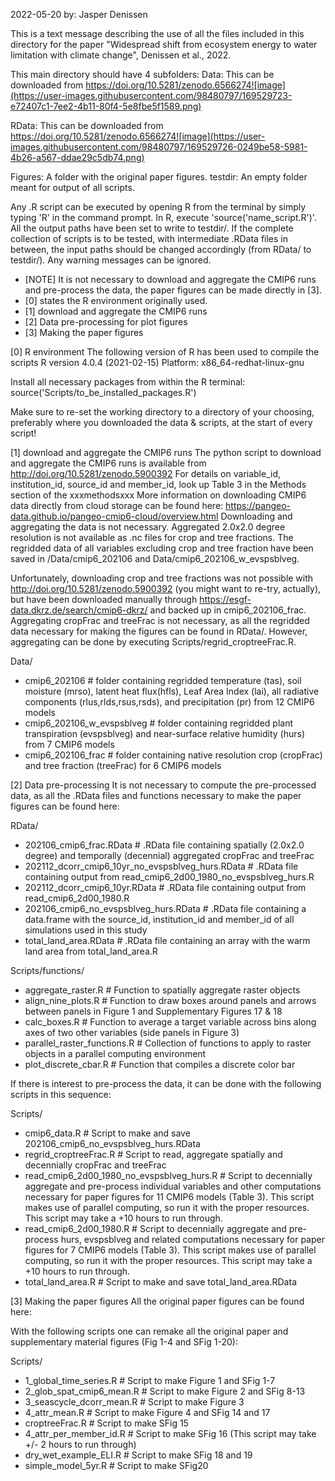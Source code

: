 2022-05-20
by: Jasper Denissen

This is a text message describing the use of all the files included in this directory for the paper "Widespread shift from ecosystem energy to water limitation with climate change", Denissen et al., 2022.

This main directory should have 4 subfolders:
Data: This can be downloaded from https://doi.org/10.5281/zenodo.6566274![image](https://user-images.githubusercontent.com/98480797/169529723-e72407c1-7ee2-4b11-80f4-5e8fbe5f1589.png)

RData: This can be downloaded from https://doi.org/10.5281/zenodo.6566274![image](https://user-images.githubusercontent.com/98480797/169529726-0249be58-5981-4b26-a567-ddae29c5db74.png)

Figures: A folder with the original paper figures.
testdir: An empty folder meant for output of all scripts.

Any .R script can be executed by opening R from the terminal by simply typing 'R' in the command prompt. In R, execute 'source('name_script.R')'. All the output paths have been set to write to testdir/. If the complete collection of scripts is to be tested, with intermediate .RData files in between, the input paths should be changed accordingly (from RData/ to testdir/). Any warning messages can be ignored.

- [NOTE] It is not necessary to download and aggregate the CMIP6 runs and pre-process the data, the paper figures can be made directly in [3]. 
- [0] states the R environment originally used.
- [1] download and aggregate the CMIP6 runs
- [2] Data pre-processing for plot figures
- [3] Making the paper figures 

[0] R environment
The following version of R has been used to compile the scripts
R version 4.0.4 (2021-02-15)
Platform: x86_64-redhat-linux-gnu

Install all necessary packages from within the R terminal: source('Scripts/to_be_installed_packages.R')

Make sure to re-set the working directory to a directory of your choosing, preferably where you downloaded the data & scripts, at the start of every script!

[1] download and aggregate the CMIP6 runs
The python script to download and aggregate the CMIP6 runs is available from http://doi.org/10.5281/zenodo.5900392
For details on variable_id, institution_id, source_id and member_id, look up Table 3 in the Methods section of the xxxmethodsxxx
More information on downloading CMIP6 data directly from cloud storage can be found here: https://pangeo-data.github.io/pangeo-cmip6-cloud/overview.html
Downloading and aggregating the data is not necessary. Aggregated 2.0x2.0 degree resolution is not available as .nc files for crop and tree fractions. The regridded data of all variables excluding crop and tree fraction have been saved in /Data/cmip6_202106 and Data/cmip6_202106_w_evspsblveg. 

Unfortunately, downloading crop and tree fractions was not possible with http://doi.org/10.5281/zenodo.5900392 (you might want to re-try, actually), but have been downloaded manually through https://esgf-data.dkrz.de/search/cmip6-dkrz/ and backed up in cmip6_202106_frac.
Aggregating cropFrac and treeFrac is not necessary, as all the regridded data necessary for making the figures can be found in RData/. However, aggregating can be done by executing Scripts/regrid_croptreeFrac.R. 

Data/
- cmip6_202106                                      # folder containing regridded temperature (tas), soil moisture (mrso), latent heat flux(hfls), Leaf Area Index (lai), all radiative components (rlus,rlds,rsus,rsds), and precipitation (pr) from 12 CMIP6 models
- cmip6_202106_w_evspsblveg                         # folder containing regridded plant transpiration (evspsblveg) and near-surface relative humidity (hurs) from 7 CMIP6 models
- cmip6_202106_frac                                 # folder containing native resolution crop (cropFrac) and tree fraction (treeFrac) for 6 CMIP6 models

[2] Data pre-processing
It is not necessary to compute the pre-processed data, as all the .RData files and functions necessary to make the paper figures can be found here:

RData/
- 202106_cmip6_frac.RData                           # .RData file containing spatially (2.0x2.0 degree) and temporally (decennial) aggregated cropFrac and treeFrac
- 202112_dcorr_cmip6_10yr_no_evspsblveg_hurs.RData  # .RData file containing output from read_cmip6_2d00_1980_no_evspsblveg_hurs.R
- 202112_dcorr_cmip6_10yr.RData                     # .RData file containing output from read_cmip6_2d00_1980.R 
- 202106_cmip6_no_evspsblveg_hurs.RData             # .RData file containing a data.frame with the source_id, institution_id and member_id of all simulations used in this study
- total_land_area.RData                             # .RData file containing an array with the warm land area from total_land_area.R

Scripts/functions/
- aggregate_raster.R                                # Function to spatially aggregate raster objects
- align_nine_plots.R                                # Function to draw boxes around panels and arrows between panels in Figure 1 and Supplementary Figures 17 & 18
- calc_boxes.R                                      # Function to average a target variable across bins along axes of two other variables (side panels in Figure 3)
- parallel_raster_functions.R                       # Collection of functions to apply to raster objects in a parallel computing environment
- plot_discrete_cbar.R                              # Function that compiles a discrete color bar

If there is interest to pre-process the data, it can be done with the following scripts in this sequence:

Scripts/
- cmip6_data.R                                      # Script to make and save 202106_cmip6_no_evspsblveg_hurs.RData
- regrid_croptreeFrac.R                             # Script to read, aggregate spatially and decennially cropFrac and treeFrac
- read_cmip6_2d00_1980_no_evspsblveg_hurs.R         # Script to decennially aggregate and pre-process individual variables and other computations necessary for paper figures for 11 CMIP6 models (Table 3). This script makes use of parallel computing, so run it with the proper resources. This script may take a +10 hours to run through.
- read_cmip6_2d00_1980.R                            # Script to decennially aggregate and pre-process hurs, evspsblveg and related computations necessary for paper figures for 7 CMIP6 models (Table 3). This script makes use of parallel computing, so run it with the proper resources. This script may take a +10 hours to run through.
- total_land_area.R                                 # Script to make and save total_land_area.RData

[3] Making the paper figures
All the original paper figures can be found here:

With the following scripts one can remake all the original paper and supplementary material figures (Fig 1-4 and SFig 1-20):

Scripts/
- 1_global_time_series.R                            # Script to make Figure 1 and SFig 1-7
- 2_glob_spat_cmip6_mean.R                          # Script to make Figure 2 and SFig 8-13
- 3_seascycle_dcorr_mean.R                          # Script to make Figure 3
- 4_attr_mean.R                                     # Script to make Figure 4 and SFig 14 and 17
- croptreeFrac.R                                    # Script to make SFig 15
- 4_attr_per_member_id.R                            # Script to make SFig 16 (This script may take +/- 2 hours to run through)
- dry_wet_example_ELI.R                             # Script to make SFig 18 and 19
- simple_model_5yr.R                                # Script to make SFig20

